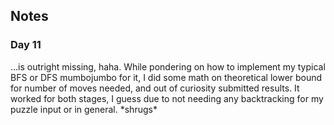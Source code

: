 ## Notes
### Day 11
...is outright missing, haha. While pondering on how to implement my typical BFS or DFS mumbojumbo for it, I did some math on theoretical lower bound for number of moves needed, and out of curiosity submitted results. It worked for both stages, I guess due to not needing any backtracking for my puzzle input or in general. \*shrugs*
